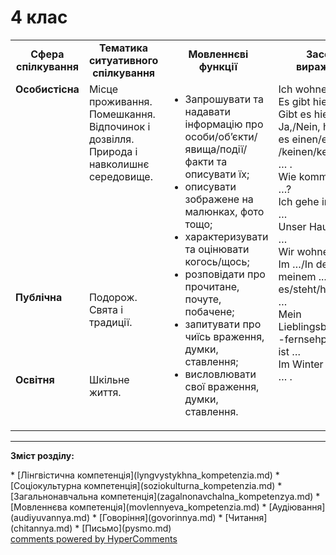 <div id="hypercomments_widget" class="js-hypercomments-widget invisible"></div>

# 4 клас

<table>
  <tr>
    <td width="10%" align="center"><b>Сфера спілкування</b></td>
    <td width="10%" align="center"><b>Тематика ситуативного спілкування</b></td>
    <td width="40%" align="center"><b>Мовленнєві функції</b></td>
    <td width="60%" align="center"><b>Засоби вираження</b></td>
  </tr>
  <tr>
    <td width="10%" style="vertical-align:top !important;">
<b>Особистісна</b></td>
    <td width="10%" style="vertical-align:top !important;">
Місце проживання.<br>
Помешкання.<br>
Відпочинок і дозвілля.<br>
Природа і навколишнє середовище.<br></td>
    <td width="40%" style="vertical-align:top !important;" rowspan="3">
<ul type="disc">
<li>Запрошувати та надавати інформацію про особи/об’єкти/явища/події/факти та описувати їх;</li>
<li>описувати зображене на малюнках, фото тощо;</li>
<li>характеризувати та оцінювати когось/щось;</li>
<li>розповідати про прочитане, почуте, побачене;</li>
<li>запитувати про чиїсь враження, думки, ставлення;</li>
<li>висловлювати свої враження, думки, ставлення.</li>
</ul>
</td>
    <td width="60%" style="vertical-align:top !important;" rowspan="3">
Ich wohne in … .<br>
Es gibt hier … .<br>
Gibt es hier …? – Ja,/Nein, hier gibt es einen/eine/ein ... /keinen/keine/kein … .<br>
Wie komme ich zu …?<br>
Ich gehe in/auf/zu …<br>
Unser Haus ist aus …<br>
Wir wohnen in … . <br>
Im …/In der … /in meinem ... gibt es/steht/hängt/liegt … <br>
Mein Lieblingsbuch/ <br>
-fernsehprogramm ist … <br>
Im Winter feiern wir … .<br>
</td>
  </tr>
<tr>
    <td width="10%" style="vertical-align:top !important;">
<b>Публічна</b></td>
    <td width="10%" style="vertical-align:top !important;">
Подорож.<br>
Свята і традиції.<br></td>
</tr>
<tr>
    <td width="10%" style="vertical-align:top !important;">
<b>Освітня</b></td>
    <td width="10%" style="vertical-align:top !important;">
Шкільне життя.</td>
</tr>
</table>

<hr>
<p><b>Зміст розділу:</b></p>
   * [Лінгвістична компетенція](lyngvystykhna_kompetenzia.md)
   * [Соціокультурна компетенція](soziokulturna_kompetenzia.md)
   * [Загальнонавчальна компетенція](zagalnonavchalna_kompetenzya.md)
   * [Мовленнєва компетенція](movlennyeva_kompetenzia.md)
       * [Аудіювання](audiyuvannya.md)
       * [Говоріння](govorinnya.md)
       * [Читання](chitannya.md)
       * [Письмо](pysmo.md)

<div class="js-hypercomments-container">
    <a href="http://hypercomments.com" class="hc-link" title="comments widget">comments powered by HyperComments</a>
</div>